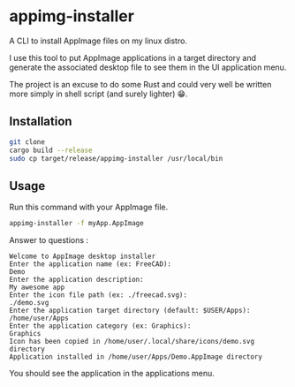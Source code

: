 # appimg-installer

A CLI to install AppImage files on my linux distro.

I use this tool to put AppImage applications in a target directory and generate the associated desktop file to see them in the UI application menu.

The project is an excuse to do some Rust and could very well be written more simply in shell script (and surely lighter) 😁.

## Installation

```sh
git clone
cargo build --release
sudo cp target/release/appimg-installer /usr/local/bin
```

## Usage

Run this command with your AppImage file.

```sh
appimg-installer -f myApp.AppImage
```

Answer to questions :

```
Welcome to AppImage desktop installer
Enter the application name (ex: FreeCAD):
Demo
Enter the application description:
My awesome app
Enter the icon file path (ex: ./freecad.svg):
./demo.svg
Enter the application target directory (default: $USER/Apps):
/home/user/Apps
Enter the application category (ex: Graphics):
Graphics
Icon has been copied in /home/user/.local/share/icons/demo.svg directory
Application installed in /home/user/Apps/Demo.AppImage directory
```

You should see the application in the applications menu. 
